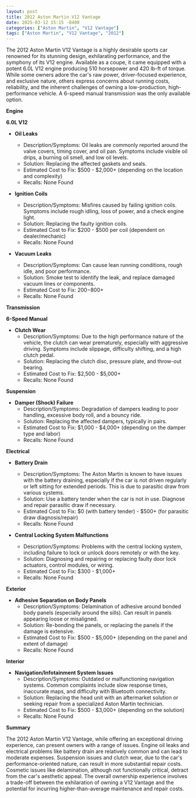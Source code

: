 ```yaml
---
layout: post
title: 2012 Aston Martin V12 Vantage
date: 2025-03-12 15:15 -0400
categories: ["Aston Martin", "V12 Vantage"]
tags: ["Aston Martin", "V12 Vantage", "2012"]
---
```

The 2012 Aston Martin V12 Vantage is a highly desirable sports car renowned for its stunning design, exhilarating performance, and the symphony of its V12 engine. Available as a coupe, it came equipped with a potent 6.0L V12 engine producing 510 horsepower and 420 lb-ft of torque. While some owners adore the car's raw power, driver-focused experience, and exclusive nature, others express concerns about running costs, reliability, and the inherent challenges of owning a low-production, high-performance vehicle. A 6-speed manual transmission was the only available option.

**Engine**

**6.0L V12**

*   **Oil Leaks**
    *   Description/Symptoms: Oil leaks are commonly reported around the valve covers, timing cover, and oil pan. Symptoms include visible oil drips, a burning oil smell, and low oil levels.
    *   Solution: Replacing the affected gaskets and seals.
    *   Estimated Cost to Fix: $500 - $2,000+ (depending on the location and complexity)
    * Recalls: None Found

*   **Ignition Coils**
    *   Description/Symptoms: Misfires caused by failing ignition coils. Symptoms include rough idling, loss of power, and a check engine light.
    *   Solution: Replacing the faulty ignition coils.
    *   Estimated Cost to Fix: $200 - $500 per coil (dependent on dealer/mechanic)
    * Recalls: None Found

*   **Vacuum Leaks**
    *   Description/Symptoms: Can cause lean running conditions, rough idle, and poor performance.
    *   Solution: Smoke test to identify the leak, and replace damaged vacuum lines or components.
    *   Estimated Cost to Fix: $200-$800+
    * Recalls: None Found

**Transmission**

**6-Speed Manual**

*   **Clutch Wear**
    *   Description/Symptoms: Due to the high performance nature of the vehicle, the clutch can wear prematurely, especially with aggressive driving. Symptoms include slippage, difficulty shifting, and a high clutch pedal.
    *   Solution: Replacing the clutch disc, pressure plate, and throw-out bearing.
    *   Estimated Cost to Fix: $2,500 - $5,000+
    * Recalls: None Found

**Suspension**

*   **Damper (Shock) Failure**
    *   Description/Symptoms: Degradation of dampers leading to poor handling, excessive body roll, and a bouncy ride.
    *   Solution: Replacing the affected dampers, typically in pairs.
    *   Estimated Cost to Fix: $1,000 - $4,000+ (depending on the damper type and labor)
    * Recalls: None Found

**Electrical**

*   **Battery Drain**
    *   Description/Symptoms: The Aston Martin is known to have issues with the battery draining, especially if the car is not driven regularly or left sitting for extended periods. This is due to parasitic draw from various systems.
    *   Solution: Use a battery tender when the car is not in use. Diagnose and repair parasitic draw if necessary.
    *   Estimated Cost to Fix: $0 (with battery tender) - $500+ (for parasitic draw diagnosis/repair)
    * Recalls: None Found

*   **Central Locking System Malfunctions**
    *   Description/Symptoms: Problems with the central locking system, including failure to lock or unlock doors remotely or with the key.
    *   Solution: Diagnosing and repairing or replacing faulty door lock actuators, control modules, or wiring.
    *   Estimated Cost to Fix: $300 - $1,000+
    * Recalls: None Found

**Exterior**

*   **Adhesive Separation on Body Panels**
    *   Description/Symptoms: Delamination of adhesive around bonded body panels (especially around the sills). Can result in panels appearing loose or misaligned.
    *   Solution: Re-bonding the panels, or replacing the panels if the damage is extensive.
    *   Estimated Cost to Fix: $500 - $5,000+ (depending on the panel and extent of damage)
    * Recalls: None Found

**Interior**

*   **Navigation/Infotainment System Issues**
    *   Description/Symptoms: Outdated or malfunctioning navigation systems. Common complaints include slow response times, inaccurate maps, and difficulty with Bluetooth connectivity.
    *   Solution: Replacing the head unit with an aftermarket solution or seeking repair from a specialized Aston Martin technician.
    *   Estimated Cost to Fix: $500 - $3,000+ (depending on the solution)
    * Recalls: None Found

**Summary**

The 2012 Aston Martin V12 Vantage, while offering an exceptional driving experience, can present owners with a range of issues. Engine oil leaks and electrical problems like battery drain are relatively common and can lead to moderate expenses. Suspension issues and clutch wear, due to the car's performance-oriented nature, can result in more substantial repair costs. Cosmetic issues like delamination, although not functionally critical, detract from the car's aesthetic appeal. The overall ownership experience involves a trade-off between the exhilaration of owning a V12 Vantage and the potential for incurring higher-than-average maintenance and repair costs.

